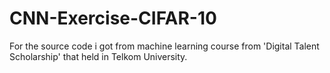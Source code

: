 # CNN-Exercise-CIFAR-10

For the source code i got from machine learning course from 'Digital Talent Scholarship' that held in Telkom University. 
